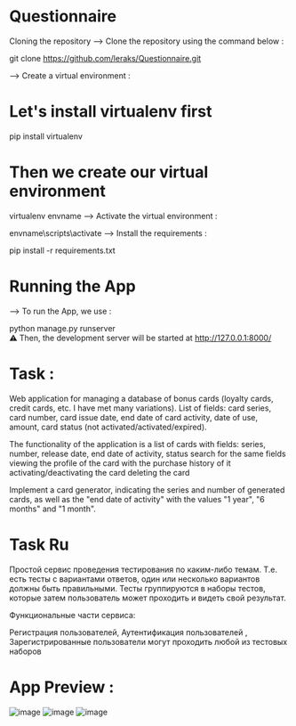 # Questionnaire
Cloning the repository
--> Clone the repository using the command below :

git clone https://github.com/leraks/Questionnaire.git


--> Create a virtual environment :

# Let's install virtualenv first
pip install virtualenv

# Then we create our virtual environment
virtualenv envname
--> Activate the virtual environment :

envname\scripts\activate
--> Install the requirements :

pip install -r requirements.txt


# Running the App
--> To run the App, we use :

python manage.py runserver <br>
⚠ Then, the development server will be started at http://127.0.0.1:8000/


# Task :
Web application for managing a database of bonus cards (loyalty cards, credit cards, etc. I have met many variations). List of fields: card series, card number, card issue date, end date of card activity, date of use, amount, card status (not activated/activated/expired).

The functionality of the application is a list of cards with fields: series, number, release date, end date of activity, status search for the same fields viewing the profile of the card with the purchase history of it activating/deactivating the card deleting the card

Implement a card generator, indicating the series and number of generated cards, as well as the "end date of activity" with the values "1 year", "6 months" and "1 month".

# Task Ru

Простой сервис проведения тестирования по каким-либо темам. Т.е. есть тесты с вариантами ответов, один или несколько вариантов должны быть правильными.
Тесты группируются в наборы тестов, которые затем пользователь может проходить и видеть свой результат.

Функциональные части сервиса:

Регистрация пользователей, Аутентификация пользователей , Зарегистрированные пользователи могут проходить любой из тестовых наборов

# App Preview :
![image](https://user-images.githubusercontent.com/67760549/206897116-3b000f12-ab58-4491-b1da-25d5bb705999.png)
![image](https://user-images.githubusercontent.com/67760549/206897183-cfc37b56-6903-4465-bd40-fec358806d2e.png)
![image](https://user-images.githubusercontent.com/67760549/206897211-c0658a74-fc1f-4b53-9bb3-0e52fa579917.png)

